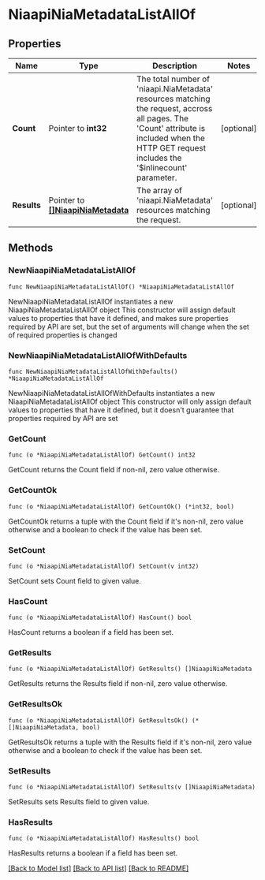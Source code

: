 # NiaapiNiaMetadataListAllOf

## Properties

Name | Type | Description | Notes
------------ | ------------- | ------------- | -------------
**Count** | Pointer to **int32** | The total number of &#39;niaapi.NiaMetadata&#39; resources matching the request, accross all pages. The &#39;Count&#39; attribute is included when the HTTP GET request includes the &#39;$inlinecount&#39; parameter. | [optional] 
**Results** | Pointer to [**[]NiaapiNiaMetadata**](niaapi.NiaMetadata.md) | The array of &#39;niaapi.NiaMetadata&#39; resources matching the request. | [optional] 

## Methods

### NewNiaapiNiaMetadataListAllOf

`func NewNiaapiNiaMetadataListAllOf() *NiaapiNiaMetadataListAllOf`

NewNiaapiNiaMetadataListAllOf instantiates a new NiaapiNiaMetadataListAllOf object
This constructor will assign default values to properties that have it defined,
and makes sure properties required by API are set, but the set of arguments
will change when the set of required properties is changed

### NewNiaapiNiaMetadataListAllOfWithDefaults

`func NewNiaapiNiaMetadataListAllOfWithDefaults() *NiaapiNiaMetadataListAllOf`

NewNiaapiNiaMetadataListAllOfWithDefaults instantiates a new NiaapiNiaMetadataListAllOf object
This constructor will only assign default values to properties that have it defined,
but it doesn't guarantee that properties required by API are set

### GetCount

`func (o *NiaapiNiaMetadataListAllOf) GetCount() int32`

GetCount returns the Count field if non-nil, zero value otherwise.

### GetCountOk

`func (o *NiaapiNiaMetadataListAllOf) GetCountOk() (*int32, bool)`

GetCountOk returns a tuple with the Count field if it's non-nil, zero value otherwise
and a boolean to check if the value has been set.

### SetCount

`func (o *NiaapiNiaMetadataListAllOf) SetCount(v int32)`

SetCount sets Count field to given value.

### HasCount

`func (o *NiaapiNiaMetadataListAllOf) HasCount() bool`

HasCount returns a boolean if a field has been set.

### GetResults

`func (o *NiaapiNiaMetadataListAllOf) GetResults() []NiaapiNiaMetadata`

GetResults returns the Results field if non-nil, zero value otherwise.

### GetResultsOk

`func (o *NiaapiNiaMetadataListAllOf) GetResultsOk() (*[]NiaapiNiaMetadata, bool)`

GetResultsOk returns a tuple with the Results field if it's non-nil, zero value otherwise
and a boolean to check if the value has been set.

### SetResults

`func (o *NiaapiNiaMetadataListAllOf) SetResults(v []NiaapiNiaMetadata)`

SetResults sets Results field to given value.

### HasResults

`func (o *NiaapiNiaMetadataListAllOf) HasResults() bool`

HasResults returns a boolean if a field has been set.


[[Back to Model list]](../README.md#documentation-for-models) [[Back to API list]](../README.md#documentation-for-api-endpoints) [[Back to README]](../README.md)


